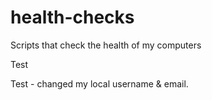 # health-checks
Scripts that check the health of my computers

Test


Test - changed my local username & email.
